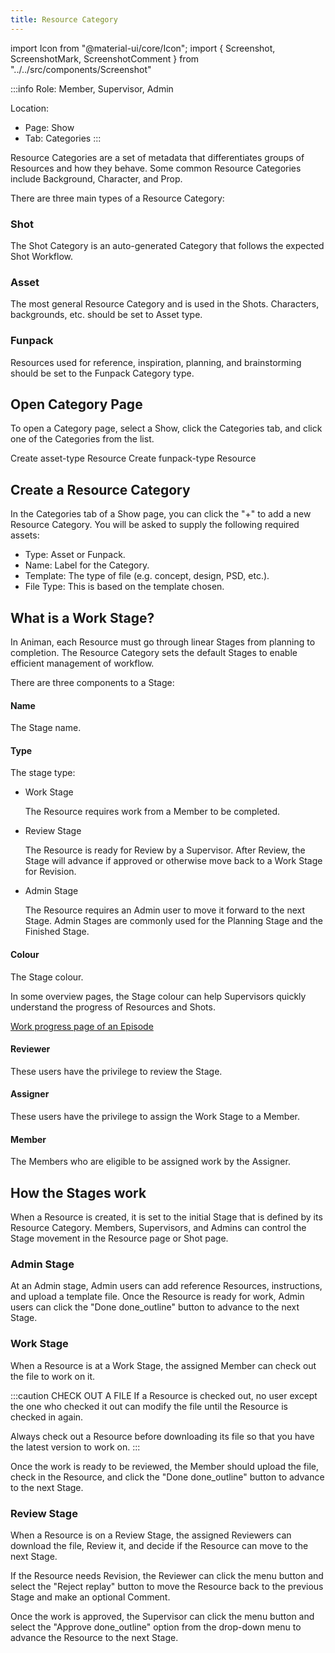 ```yaml
---
title: Resource Category
---
```

import Icon from "@material-ui/core/Icon";
import { Screenshot, ScreenshotMark, ScreenshotComment } from "../../src/components/Screenshot"

:::info
Role: Member, Supervisor, Admin

Location: 
- Page: Show
- Tab: Categories
:::


Resource Categories are a set of metadata that differentiates groups of Resources and how they behave. Some common Resource Categories include Background, Character, and Prop.

There are three main types of a Resource Category:

### Shot

  The Shot Category is an auto-generated Category that follows the expected Shot Workflow.

### Asset

  The most general Resource Category and is used in the Shots. Characters, backgrounds, etc. should be set to Asset type.

### Funpack

  Resources used for reference, inspiration, planning, and brainstorming should be set to the Funpack Category type.



## Open Category Page
To open a Category page, select a Show, click the Categories tab, and click one of the Categories from the list.

<Screenshot image="/screenshot/resource_category_list.png">
  <ScreenshotMark x="96.3%" y="45%" width="5%" height="8%" textPosition="left">Create asset-type Resource</ScreenshotMark>
  <ScreenshotMark x="96.3%" y="82.2%" width="5%" height="8%" textPosition="left">Create funpack-type Resource</ScreenshotMark>
</Screenshot>

## Create a Resource Category
In the Categories tab of a Show page, you can click the "+" to add a new Resource Category. You will be asked to supply the following required assets:
- Type: Asset or Funpack.
- Name: Label for the Category.
- Template: The type of file (e.g. concept, design, PSD, etc.).
- File Type: This is based on the template chosen.


<Screenshot image="/screenshot/resource_category.png">
  
</Screenshot>


## What is a Work Stage?

In Animan, each Resource must go through linear Stages from planning to completion. The Resource Category sets the default Stages to enable efficient management of workflow.

There are three components to a Stage:

#### Name
The Stage name.

#### Type
The stage type:

- Work Stage
  
  The Resource requires work from a Member to be completed.

- Review Stage
  
  The Resource is ready for Review by a Supervisor. After Review, the Stage will advance if approved or otherwise move back to a Work Stage for Revision.

- Admin Stage

  The Resource requires an Admin user to move it forward to the next Stage. Admin Stages are commonly used for the Planning Stage and the Finished Stage.

#### Colour
The Stage colour.

In some overview pages, the Stage colour can help Supervisors quickly understand the progress of Resources and Shots.

<Screenshot image="/screenshot/episode_work_progress.png">
  <ScreenshotComment><a href="episode_progress">Work progress page of an Episode</a></ScreenshotComment>
</Screenshot>

#### Reviewer
These users have the privilege to review the Stage.

#### Assigner
These users have the privilege to assign the Work Stage to a Member.

#### Member
The Members who are eligible to be assigned work by the Assigner.


## How the Stages work

When a Resource is created, it is set to the initial Stage that is defined by its Resource Category. Members, Supervisors, and Admins can control the Stage movement in the Resource page or Shot page.

<Screenshot image="/screenshot/resource_stages_box.png">
</Screenshot>

### Admin Stage
At an Admin stage, Admin users can add reference Resources, instructions, and upload a template file. Once the Resource is ready for work, Admin users can click the "Done <Icon>done_outline</Icon>" button to advance to the next Stage.

### Work Stage
When a Resource is at a Work Stage, the assigned Member can check out the file to work on it.

:::caution CHECK OUT A FILE
If a Resource is checked out, no user except the one who checked it out can modify the file until the Resource is checked in again.

Always check out a Resource before downloading its file so that you have the latest version to work on.
:::

Once the work is ready to be reviewed, the Member should upload the file, check in the Resource, and click the "Done <Icon>done_outline</Icon>" button to advance to the next Stage.

### Review Stage
When a Resource is on a Review Stage, the assigned Reviewers can download the file, Review it, and decide if the Resource can move to the next Stage.

If the Resource needs Revision, the Reviewer can click the <Icon>menu</Icon> button and select the "Reject <Icon>replay</Icon>" button to move the Resource
back to the previous Stage and make an optional Comment.

Once the work is approved, the Supervisor can click the <Icon>menu</Icon> button and select the "Approve <Icon>done_outline</Icon>" option from the drop-down menu to advance the Resource to the next Stage.

<Screenshot image="/screenshot/resource_stages_box_actions.png">
</Screenshot>